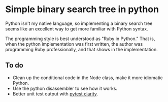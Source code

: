 # Simple binary search tree in python

Python isn't my native language, so implementing a binary
search tree seems like an excellent way to get more familiar
with Python syntax.

The programming style is best understood as "Ruby in Python."
That is, when the python implementation was first written,
the author was programming Ruby professionally, and that shows
in the implementation.


## To do

* Clean up the conditional code in the Node class, make it more
  idiomatic Python.
* Use the python disassembler to see how it works.
* Better unit test output with [pytest
  clarity](https://darrenburns.net/posts/pytest-clarity-notes/).
